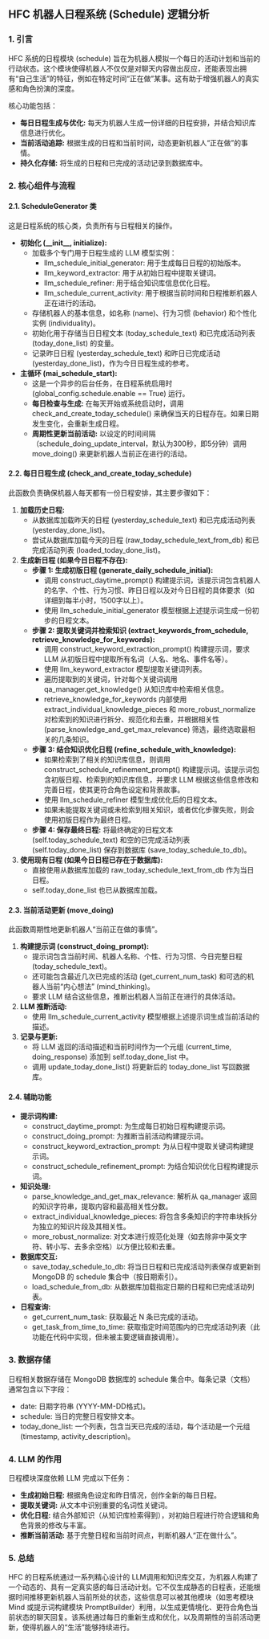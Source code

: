 ## **HFC 机器人日程系统 (Schedule) 逻辑分析**

### **1\. 引言**

HFC 系统的日程模块 (schedule) 旨在为机器人模拟一个每日的活动计划和当前的行动状态。这个模块使得机器人不仅仅是对聊天内容做出反应，还能表现出拥有“自己生活”的特征，例如在特定时间“正在做”某事。这有助于增强机器人的真实感和角色扮演的深度。

核心功能包括：

* **每日日程生成与优化:** 每天为机器人生成一份详细的日程安排，并结合知识库信息进行优化。  
* **当前活动追踪:** 根据生成的日程和当前时间，动态更新机器人“正在做”的事情。  
* **持久化存储:** 将生成的日程和已完成的活动记录到数据库中。

### **2\. 核心组件与流程**

#### **2.1. ScheduleGenerator 类**

这是日程系统的核心类，负责所有与日程相关的操作。

* **初始化 (\_\_init\_\_, initialize):**  
  * 加载多个专门用于日程生成的 LLM 模型实例：  
    * llm\_schedule\_initial\_generator: 用于生成每日日程的初始版本。  
    * llm\_keyword\_extractor: 用于从初始日程中提取关键词。  
    * llm\_schedule\_refiner: 用于结合知识库信息优化日程。  
    * llm\_schedule\_current\_activity: 用于根据当前时间和日程推断机器人正在进行的活动。  
  * 存储机器人的基本信息，如名称 (name)、行为习惯 (behavior) 和个性化实例 (individuality)。  
  * 初始化用于存储当日日程文本 (today\_schedule\_text) 和已完成活动列表 (today\_done\_list) 的变量。  
  * 记录昨日日程 (yesterday\_schedule\_text) 和昨日已完成活动 (yesterday\_done\_list)，作为今日日程生成的参考。  
* **主循环 (mai\_schedule\_start):**  
  * 这是一个异步的后台任务，在日程系统启用时 (global\_config.schedule.enable \== True) 运行。  
  * **每日检查与生成:** 在每天开始或系统启动时，调用 check\_and\_create\_today\_schedule() 来确保当天的日程存在。如果日期发生变化，会重新生成日程。  
  * **周期性更新当前活动:** 以设定的时间间隔（schedule\_doing\_update\_interval，默认为300秒，即5分钟）调用 move\_doing() 来更新机器人当前正在进行的活动。

#### **2.2. 每日日程生成 (check\_and\_create\_today\_schedule)**

此函数负责确保机器人每天都有一份日程安排，其主要步骤如下：

1. **加载历史日程:**  
   * 从数据库加载昨天的日程 (yesterday\_schedule\_text) 和已完成活动列表 (yesterday\_done\_list)。  
   * 尝试从数据库加载今天的日程 (raw\_today\_schedule\_text\_from\_db) 和已完成活动列表 (loaded\_today\_done\_list)。  
2. **生成新日程 (如果今日日程不存在):**  
   * **步骤 1: 生成初版日程 (generate\_daily\_schedule\_initial):**  
     * 调用 construct\_daytime\_prompt() 构建提示词，该提示词包含机器人的名字、个性、行为习惯、昨日日程以及对今日日程的具体要求（如详细到每半小时，1500字以上）。  
     * 使用 llm\_schedule\_initial\_generator 模型根据上述提示词生成一份初步的日程文本。  
   * **步骤 2: 提取关键词并检索知识 (extract\_keywords\_from\_schedule, retrieve\_knowledge\_for\_keywords):**  
     * 调用 construct\_keyword\_extraction\_prompt() 构建提示词，要求 LLM 从初版日程中提取所有名词（人名、地名、事件名等）。  
     * 使用 llm\_keyword\_extractor 模型提取关键词列表。  
     * 遍历提取到的关键词，针对每个关键词调用 qa\_manager.get\_knowledge() 从知识库中检索相关信息。  
     * retrieve\_knowledge\_for\_keywords 内部使用 extract\_individual\_knowledge\_pieces 和 more\_robust\_normalize 对检索到的知识进行拆分、规范化和去重，并根据相关性 (parse\_knowledge\_and\_get\_max\_relevance) 筛选，最终选取最相关的几条知识。  
   * **步骤 3: 结合知识优化日程 (refine\_schedule\_with\_knowledge):**  
     * 如果检索到了相关的知识库信息，则调用 construct\_schedule\_refinement\_prompt() 构建提示词。该提示词包含初版日程、检索到的知识库信息，并要求 LLM 根据这些信息修改和完善日程，使其更符合角色设定和背景故事。  
     * 使用 llm\_schedule\_refiner 模型生成优化后的日程文本。  
     * 如果未能提取关键词或未检索到相关知识，或者优化步骤失败，则会使用初版日程作为最终日程。  
   * **步骤 4: 保存最终日程:** 将最终确定的日程文本 (self.today\_schedule\_text) 和空的已完成活动列表 (self.today\_done\_list) 保存到数据库 (save\_today\_schedule\_to\_db)。  
3. **使用现有日程 (如果今日日程已存在于数据库):**  
   * 直接使用从数据库加载的 raw\_today\_schedule\_text\_from\_db 作为当日日程。  
   * self.today\_done\_list 也已从数据库加载。

#### **2.3. 当前活动更新 (move\_doing)**

此函数周期性地更新机器人“当前正在做的事情”。

1. **构建提示词 (construct\_doing\_prompt):**  
   * 提示词包含当前时间、机器人名称、个性、行为习惯、今日完整日程 (today\_schedule\_text)。  
   * 还可能包含最近几次已完成的活动 (get\_current\_num\_task) 和可选的机器人当前“内心想法” (mind\_thinking)。  
   * 要求 LLM 结合这些信息，推断出机器人当前正在进行的具体活动。  
2. **LLM 推断活动:**  
   * 使用 llm\_schedule\_current\_activity 模型根据上述提示词生成当前活动的描述。  
3. **记录与更新:**  
   * 将 LLM 返回的活动描述和当前时间作为一个元组 (current\_time, doing\_response) 添加到 self.today\_done\_list 中。  
   * 调用 update\_today\_done\_list() 将更新后的 today\_done\_list 写回数据库。

#### **2.4. 辅助功能**

* **提示词构建:**  
  * construct\_daytime\_prompt: 为生成每日初始日程构建提示词。  
  * construct\_doing\_prompt: 为推断当前活动构建提示词。  
  * construct\_keyword\_extraction\_prompt: 为从日程中提取关键词构建提示词。  
  * construct\_schedule\_refinement\_prompt: 为结合知识优化日程构建提示词。  
* **知识处理:**  
  * parse\_knowledge\_and\_get\_max\_relevance: 解析从 qa\_manager 返回的知识字符串，提取内容和最高相关性分数。  
  * extract\_individual\_knowledge\_pieces: 将包含多条知识的字符串块拆分为独立的知识片段及其相关性。  
  * more\_robust\_normalize: 对文本进行规范化处理（如去除非中英文字符、转小写、去多余空格）以方便比较和去重。  
* **数据库交互:**  
  * save\_today\_schedule\_to\_db: 将当日日程和已完成活动列表保存或更新到 MongoDB 的 schedule 集合中（按日期索引）。  
  * load\_schedule\_from\_db: 从数据库加载指定日期的日程和已完成活动列表。  
* **日程查询:**  
  * get\_current\_num\_task: 获取最近 N 条已完成的活动。  
  * get\_task\_from\_time\_to\_time: 获取指定时间范围内的已完成活动列表（此功能在代码中实现，但未被主要逻辑直接调用）。

### **3\. 数据存储**

日程相关数据存储在 MongoDB 数据库的 schedule 集合中。每条记录（文档）通常包含以下字段：

* date: 日期字符串 (YYYY-MM-DD格式)。  
* schedule: 当日的完整日程安排文本。  
* today\_done\_list: 一个列表，包含当天已完成的活动，每个活动是一个元组 (timestamp, activity\_description)。

### **4\. LLM 的作用**

日程模块深度依赖 LLM 完成以下任务：

* **生成初始日程:** 根据角色设定和昨日情况，创作全新的每日日程。  
* **提取关键词:** 从文本中识别重要的名词性关键词。  
* **优化日程:** 结合外部知识（从知识库检索得到），对初始日程进行符合逻辑和角色背景的修改与丰富。  
* **推断当前活动:** 基于完整日程和当前时间点，判断机器人“正在做什么”。

### **5\. 总结**

HFC 的日程系统通过一系列精心设计的 LLM调用和知识库交互，为机器人构建了一个动态的、具有一定真实感的每日活动计划。它不仅生成静态的日程表，还能根据时间推移更新机器人当前所处的状态，这些信息可以被其他模块（如思考模块 Mind 或提示词构建模块 PromptBuilder）利用，以生成更情境化、更符合角色当前状态的聊天回复。该系统通过每日的重新生成和优化，以及周期性的当前活动更新，使得机器人的“生活”能够持续进行。